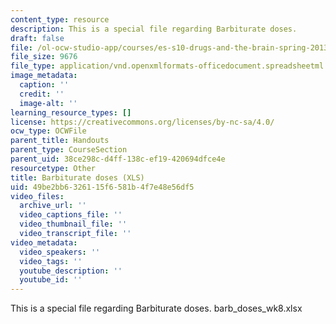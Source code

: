 ```yaml
---
content_type: resource
description: This is a special file regarding Barbiturate doses.
draft: false
file: /ol-ocw-studio-app/courses/es-s10-drugs-and-the-brain-spring-2013/49be2bb6326115f6581b4f7e48e56df5_barb_doses_wk8.xlsx
file_size: 9676
file_type: application/vnd.openxmlformats-officedocument.spreadsheetml.sheet
image_metadata:
  caption: ''
  credit: ''
  image-alt: ''
learning_resource_types: []
license: https://creativecommons.org/licenses/by-nc-sa/4.0/
ocw_type: OCWFile
parent_title: Handouts
parent_type: CourseSection
parent_uid: 38ce298c-d4ff-138c-ef19-420694dfce4e
resourcetype: Other
title: Barbiturate doses (XLS)
uid: 49be2bb6-3261-15f6-581b-4f7e48e56df5
video_files:
  archive_url: ''
  video_captions_file: ''
  video_thumbnail_file: ''
  video_transcript_file: ''
video_metadata:
  video_speakers: ''
  video_tags: ''
  youtube_description: ''
  youtube_id: ''
---
```

This is a special file regarding Barbiturate doses. barb\_doses\_wk8.xlsx